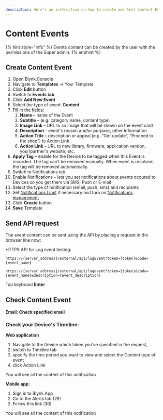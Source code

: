 ```yaml
---
description: Here's an instruction on how to create and test Content Events
---
```


# Content Events

{% hint style="info" %}
Events content can be created by the user with the permissions of the Super admin.
{% endhint %}

## Create Content Event

1. Open Blynk.Console
2. Navigate to **Templates** -&gt; Your Template
3. Click **Edit** button
4. Switch to **Events tab**
5. Click **Add New Event**
6. Select the type of event: **Content**
7. Fill in the fields:
   1. **Name** – name of the Event
   2. **Subtitle** – \(e.g. category name, content type\)
   3. **Image Link** – URL to an image that will be shown on the event card 
   4. **Description** – event's reason and/or purpose, other information 
   5. **Action Title** – description or appeal \(e.g. “Get update”, “Proceed to the shop”\) to Action Link
   6. **Action Link** – URL to new library, firmware, application version, your/partner's website, etc.
8. **Apply Tag** – enable for the Device to be tagged when this Event is recorded. The tag can’t be removed manually. When event is resolved, the tag will be removed automatically.
9. Switch to Notifications tab 
10. Enable Notifications – lets you set notifications about events occured to Devices so you get them via SMS, Push or E-mail 
11. Select the type of notification \(email, push, sms\) and recipients
12. Set [Notifications Limit]() if necessary and turn on [Notifications management](../../../../getting-started/notification-management.md)
13. Click **Create** button 
14. **Save** Template

## **Send API request**

The event content can be sent using the API by placing a request in the browser line now:

HTTPS API for Log event testing:

`https://{server_address}/external/api/logEvent?token={token}&code={event_name}`

`https://{server_address}/external/api/logevent?token={token}&code={event_name}&description={event_description}`

Tap keyboard **Enter**

## **Check Content Event**

#### **Email: Check specified email** 

### **Check your Device's Timeline:**

**Web application**

1. Navigate to the Device which token you've specified in the request,
2. switch to Timeline tab 
3. specify the time period you want to view and select the Content type of event 
4. click Action Link 

You will see all the content of this notification

**Mobile app:**

1. Sign in to Blynk.App
2. Go to the Alerts tab \(29\)
3. Follow this link \(30\)

You will see all the content of this notification

